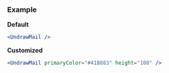 ### Example

**Default**
```jsx
<UndrawMail />
```

**Customized**
```jsx
<UndrawMail primaryColor="#41B883" height="100" />
```
